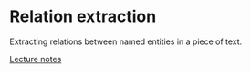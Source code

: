 # Relation extraction
Extracting relations between named entities in a piece of text.

[Lecture notes](https://canvas.bham.ac.uk/courses/21796/files/3361520?module_item_id=602968)
